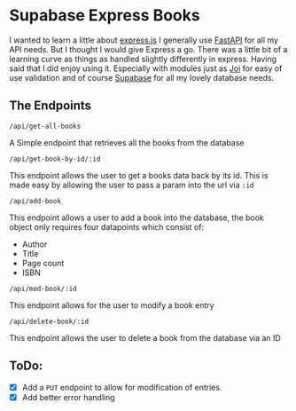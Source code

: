 # Supabase Express Books

I wanted to learn a little about [express.js](https://expressjs.com/) I
generally use [FastAPI](https://fastapi.tiangolo.com/) for all my API needs. But
I thought I would give Express a go. There was a little bit of a learning curve
as things as handled slightly differently in express. Having said that I did
enjoy using it. Especially with modules just as [Joi](https://joi.dev/) for easy
of use validation and of course [Supabase](https://supabase.com/) for all my
lovely database needs.

## The Endpoints

```
/api/get-all-books
```

A Simple endpoint that retrieves all the books from the database

```
/api/get-book-by-id/:id
```

This endpoint allows the user to get a books data back by its id. This is made
easy by allowing the user to pass a param into the url via `:id`

```
/api/add-book
```

This endpoint allows a user to add a book into the database, the book object
only requires four datapoints which consist of:

- Author
- Title
- Page count
- ISBN

```
/api/mod-book/:id
```

This endpoint allows for the user to modify a book entry

```
/api/delete-book/:id
```

This endpoint allows the user to delete a book from the database via an ID

## ToDo:

- [x] Add a `PUT` endpoint to allow for modification of entries.
- [x] Add better error handling
